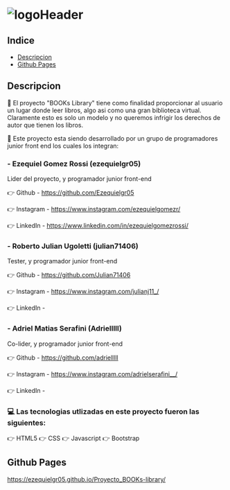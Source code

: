 # ![logoHeader](https://github.com/Ezequielgr05/Proyecto_BOOKs-library/assets/133154722/6970f385-9bba-422c-a50b-42189441e6ec)

## Indice
- [Descripcion](#descripcion)
- [Github Pages](#github-pages)

## Descripcion
📕 El proyecto "BOOKs Library" tiene como finalidad proporcionar al usuario un lugar donde leer libros, algo asi como una gran biblioteca virtual. Claramente esto es solo un modelo y no queremos infrigir los derechos de autor que tienen los libros.

🌱 Este proyecto esta siendo desarrollado por un grupo de programadores junior front end los cuales los integran:

### - Ezequiel Gomez Rossi (ezequielgr05)
Lider del proyecto, y programador junior front-end

👉 Github - https://github.com/Ezequielgr05

👉 Instagram - https://www.instagram.com/ezequielgomezr/

👉 LinkedIn - https://www.linkedin.com/in/ezequielgomezrossi/

### - Roberto Julian Ugoletti (julian71406)
Tester, y programador junior front-end

👉 Github - https://github.com/Julian71406

👉 Instagram - https://www.instagram.com/julianj11_/

👉 LinkedIn - 

### - Adriel Matias Serafini (Adrielllll)
Co-lider, y programador junior front-end

👉 Github - https://github.com/adrielllll

👉 Instagram - https://www.instagram.com/adrielserafini__/

👉 LinkedIn - 


### 💻 Las tecnologias utlizadas en este proyecto fueron las siguientes:

👉 HTML5
👉 CSS
👉 Javascript
👉 Bootstrap

## Github Pages
https://ezequielgr05.github.io/Proyecto_BOOKs-library/


